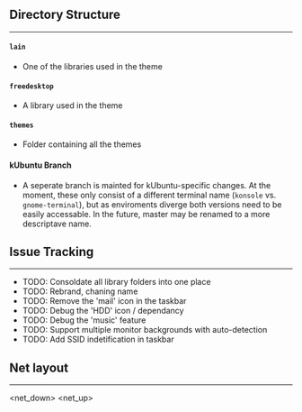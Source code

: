 ## Directory Structure
---
#### `lain`
- One of the libraries used in the theme
#### `freedesktop`
- A library used in the theme
#### `themes` 
- Folder containing all the themes
#### kUbuntu Branch
- A seperate branch is mainted for kUbuntu-specific changes. At the moment, these only consist of a different terminal name (`konsole` vs. `gnome-terminal`), but as enviroments diverge both versions need to be easily accessable. In the future, master may be renamed to a more descriptave name.


## Issue Tracking
---
- TODO: Consoldate all library folders into one place
- TODO: Rebrand, chaning name
- TODO: Remove the 'mail' icon in the taskbar
- TODO: Debug the 'HDD' icon / dependancy
- TODO: Debug the 'music' feature
- TODO: Support multiple monitor backgrounds with auto-detection
- TODO: Add SSID indetification in taskbar


## Net layout
---
<start of section> <Wifi Symbol> <Ip address> <Signal Strength> <Down arrow> <net_down> <Up arrow> <net_up> 